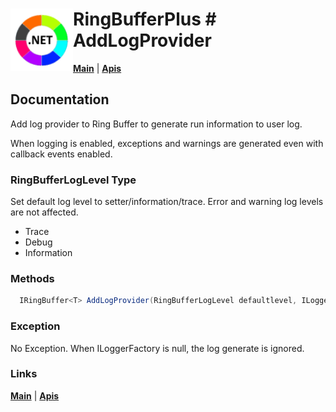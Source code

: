 # <img align="left" width="100" height="100" src="./images/icon.png"> RingBufferPlus #  AddLogProvider

[**Main**](index.md#help) | 
[**Apis**](index.md#apis) 

## Documentation
Add log provider to Ring Buffer to generate run information to user log.

When logging is enabled, exceptions and warnings are generated even with callback events enabled.

### RingBufferLogLevel Type

Set default log level to setter/information/trace. Error and warning log levels are not affected.

- Trace
- Debug
- Information

### Methods

```csharp
  IRingBuffer<T> AddLogProvider(RingBufferLogLevel defaultlevel, ILoggerFactory value)
```

### Exception

No Exception. When ILoggerFactory is null, the log generate is ignored.

### Links
[**Main**](index.md#help) | 
[**Apis**](index.md#apis)

